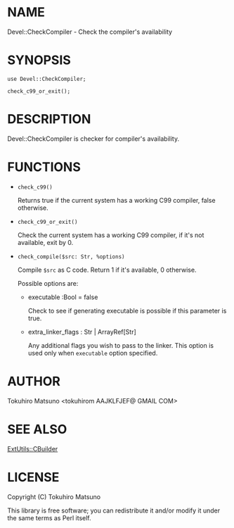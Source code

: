 # NAME

Devel::CheckCompiler - Check the compiler's availability

# SYNOPSIS

    use Devel::CheckCompiler;

    check_c99_or_exit();

# DESCRIPTION

Devel::CheckCompiler is checker for compiler's availability.

# FUNCTIONS

- `check_c99()`

    Returns true if the current system has a working C99 compiler, false otherwise.

- `check_c99_or_exit()`

    Check the current system has a working C99 compiler, if it's not available, exit by 0.

- `check_compile($src: Str, %options)`

    Compile `$src` as C code. Return 1 if it's available, 0 otherwise.

    Possible options are:

    - executable :Bool = false

        Check to see if generating executable is possible if this parameter is true.

    - extra\_linker\_flags : Str | ArrayRef\[Str\]

        Any additional flags you wish to pass to the linker. This option is used
        only when `executable` option specified.

# AUTHOR

Tokuhiro Matsuno <tokuhirom AAJKLFJEF@ GMAIL COM>

# SEE ALSO

[ExtUtils::CBuilder](https://metacpan.org/pod/ExtUtils::CBuilder)

# LICENSE

Copyright (C) Tokuhiro Matsuno

This library is free software; you can redistribute it and/or modify
it under the same terms as Perl itself.
